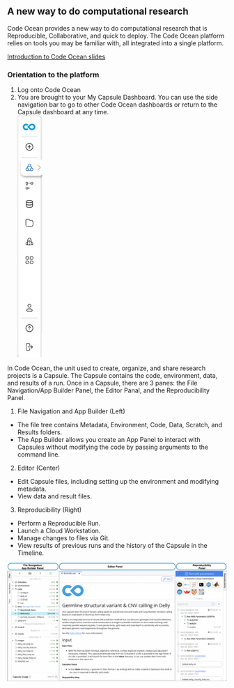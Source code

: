 ## A new way to do computational research

Code Ocean provides a new way to do computational research that is Reproducible, Collaborative, and quick to deploy. The Code Ocean platform relies on tools you may be familiar with, all integrated into a single platform. 

[Introduction to Code Ocean slides]()

### Orientation to the platform

1. Log onto Code Ocean
2. You are brought to your My Capsule Dashboard. You can use the side navigation bar to go to other Code Ocean dashboards or return to the Capsule dashboard at any time. <br>
![png](images/Navigation_toolbar.png)

In Code Ocean, the unit used to create, organize, and share research projects is a Capsule. The Capsule contains the code, environment, data, and results of a run. Once in a Capsule, there are 3 panes: the File Navigation/App Builder Panel, the Editor Panal, and the Reproducibility Panel. 

1. File Navigation and App Builder (Left)
- The file tree contains Metadata, Environment, Code, Data, Scratch, and Results folders.
- The App Builder allows you create an App Panel to interact with Capsules without modifying the code by passing arguments to the command line.
2. Editor (Center)
- Edit Capsule files, including setting up the environment and modifying metadata.
- View data and result files.
3. Reproducibility (Right)
- Perform a Reproducible Run.
- Launch a Cloud Workstation.
- Manage changes to files via Git.
- View results of previous runs and the history of the Capsule in the Timeline.

![png](images/3_panes_of_capsule_UI.png)